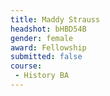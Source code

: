 ```yaml
---
title: Maddy Strauss
headshot: bHBD54B
gender: female
award: Fellowship
submitted: false
course:
 - History BA
---
```

